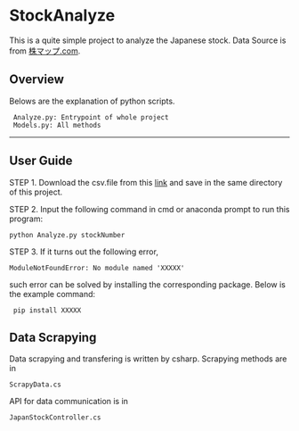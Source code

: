 ﻿# StockAnalyze
This is a quite simple project to analyze the Japanese stock.
Data Source is from [株マップ.com](https://jp.kabumap.com/servlets/kabumap/Action?SRC=marketList/base).

## Overview

Belows are the explanation of python scripts.
     
     Analyze.py: Entrypoint of whole project
     Models.py: All methods
----
## User Guide
STEP 1. Download the csv.file from this [link](https://xgf.nu/MdWvm) and save in the same directory of this project. 
        
STEP 2. Input the following command in cmd or anaconda prompt to run this program:
    
    python Analyze.py stockNumber

STEP 3. If it turns out the following error,

    ModuleNotFoundError: No module named 'XXXXX'

such error can be solved by installing the corresponding package. Below is the example command:
    
     pip install XXXXX

## Data Scrapying
Data scrapying and transfering is written by csharp. Scrapying methods are in

    ScrapyData.cs

API for data communication is in

    JapanStockController.cs
